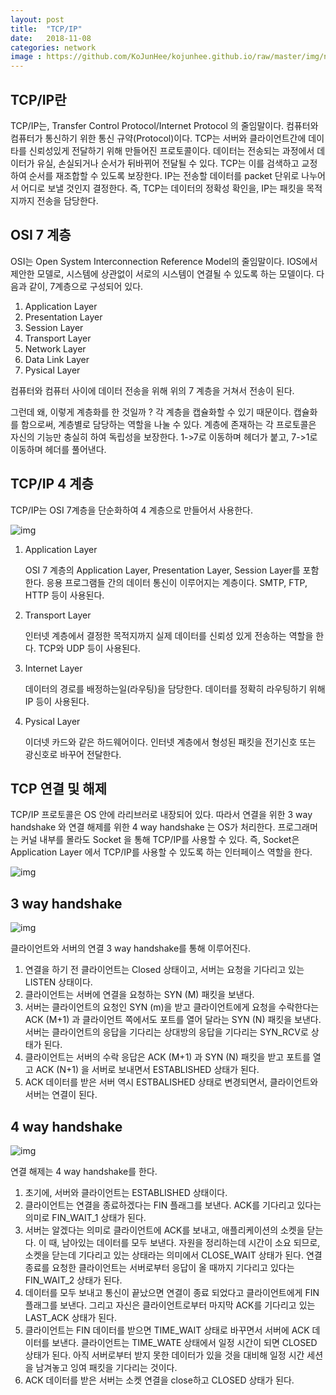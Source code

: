 ```yaml
---
layout: post
title:  "TCP/IP"
date:   2018-11-08
categories: network
image : https://github.com/KoJunHee/kojunhee.github.io/raw/master/img/networkDoorimg.png
---
```


## TCP/IP란

TCP/IP는, Transfer Control Protocol/Internet Protocol 의 줄임말이다. 컴퓨터와 컴퓨터가 통신하기 위한 통신 규약(Protocol)이다. TCP는 서버와 클라이언트간에 데이타를 신뢰성있게 전달하기 위해 만들어진 프로토콜이다. 데이터는 전송되는 과정에서 데이터가 유실, 손실되거나 순서가 뒤바뀌어 전달될 수 있다. TCP는 이를 검색하고 교정하여 순서를 재조합할 수 있도록 보장한다. IP는 전송할 데이터를 packet 단위로 나누어서 어디로 보낼 것인지 결정한다. 즉, TCP는 데이터의 정확성 확인을, IP는 패킷을 목적지까지 전송을 담당한다.

## OSI 7 계층

OSI는 Open System Interconnection Reference Model의 줄임말이다. IOS에서 제안한 모델로, 시스템에 상관없이 서로의 시스템이 연결될 수 있도록 하는 모델이다. 다음과 같이, 7계층으로 구성되어 있다.

1. Application Layer
2. Presentation Layer
3. Session Layer
4. Transport Layer
5. Network Layer
6. Data Link Layer
7. Pysical Layer

컴퓨터와 컴퓨터 사이에 데이터 전송을 위해 위의 7 계층을 거쳐서 전송이 된다. 

그런데 왜, 이렇게 계층화를 한 것일까 ? 각 계층을 캡슐화할 수 있기 때문이다. 캡슐화를 함으로써, 계층별로 담당하는 역할을 나눌 수 있다. 계층에 존재하는 각 프로토콜은 자신의 기능만 충실히 하여 독립성을 보장한다. 1->7로 이동하며 헤더가 붙고, 7->1로 이동하며 헤더를 풀어낸다.

## TCP/IP 4 계층

TCP/IP는 OSI 7계층을 단순화하여 4 계층으로 만들어서 사용한다.

![img](https://github.com/KoJunHee/kojunhee.github.io/raw/master/img/tcpip01.png)

1. Application Layer

   OSI 7 계층의 Application Layer, Presentation Layer, Session Layer를 포함한다. 응용 프로그램들 간의 데이터 통신이 이루어지는 계층이다. SMTP, FTP, HTTP 등이 사용된다.

2. Transport Layer

   인터넷 계층에서 결정한 목적지까지 실제 데이터를 신뢰성 있게 전송하는 역할을 한다. TCP와 UDP 등이 사용된다.

3. Internet Layer

   데이터의 경로를 배정하는일(라우팅)을 담당한다. 데이터를 정확히 라우팅하기 위해 IP 등이 사용된다.

4. Pysical Layer

   이더넷 카드와 같은 하드웨어이다. 인터넷 계층에서 형성된 패킷을 전기신호 또는 광신호로 바꾸어 전달한다.

## TCP 연결 및 해제 

TCP/IP 프로토콜은 OS 안에 라리브러로 내장되어 있다. 따라서 연결을 위한 3 way handshake 와 연결 해제를 위한 4 way handshake 는 OS가 처리한다. 프로그래머는 커널 내부를 몰라도 Socket 을 통해 TCP/IP를 사용할 수 있다. 즉, Socket은 Application Layer 에서 TCP/IP를 사용할 수 있도록 하는 인터페이스 역할을 한다.

![img](https://github.com/KoJunHee/kojunhee.github.io/raw/master/img/tcpip02.png)

## 3 way handshake

![img](https://github.com/KoJunHee/kojunhee.github.io/raw/master/img/tcpip03.png)

클라이언트와 서버의 연결 3 way handshake를 통해 이루어진다. 

1. 연결을 하기 전 클라이언트는 Closed 상태이고, 서버는 요청을 기다리고 있는 LISTEN 상태이다.
2. 클라이언트는 서버에 연결을 요청하는 SYN (M) 패킷을 보낸다.
3. 서버는 클라이언트의 요청인 SYN (m)을 받고 클라이언트에게 요청을 수락한다는 ACK (M+1) 과  클라이언트 쪽에서도 포트를 열어 달라는 SYN (N) 패킷을 보낸다. 서버는 클라이언트의 응답을 기다리는 상대방의 응답을 기다리는 SYN_RCV로 상태가 된다.
4. 클라이언트는 서버의 수락 응답은 ACK (M+1) 과 SYN (N) 패킷을 받고 포트를 열고 ACK (N+1) 을 서버로 보내면서 ESTABLISHED 상태가 된다.
5. ACK 데이터를 받은 서버 역시 ESTBALISHED 상태로 변경되면서, 클라이언트와 서버는 연결이 된다.

## 4 way handshake

![img](https://github.com/KoJunHee/kojunhee.github.io/raw/master/img/tcpip04.png)

연결 해제는 4 way handshake를 한다.

1. 초기에, 서버와 클라이언트는 ESTABLISHED 상태이다.
2. 클라이언트는 연결을 종료하겠다는 FIN 플래그를 보낸다. ACK를 기다리고 있다는 의미로 FIN_WAIT_1 상태가 된다.
3. 서버는 알겠다는 의미로 클라이언트에 ACK를 보내고, 애플리케이션의 소켓을 닫는다. 이 때, 남아있는 데이터를 모두 보낸다. 자원을 정리하는데 시간이 소요 되므로, 소켓을 닫는데 기다리고 있는 상태라는 의미에서 CLOSE_WAIT 상태가 된다. 연결 종료를 요청한 클라이언트는 서버로부터 응답이 올 때까지 기다리고 있다는 FIN_WAIT_2 상태가 된다.
4. 데이터를 모두 보내고 통신이 끝났으면 연결이 종료 되었다고 클라이언트에게 FIN 플래그를 보낸다. 그리고 자신은 클라이언트로부터 마지막 ACK를 기다리고 있는 LAST_ACK 상태가 된다.
5. 클라이언트는 FIN 데이터를 받으면 TIME_WAIT 상태로 바꾸면서 서버에 ACK 데이터를 보낸다. 클라이언트는 TIME_WATE 상태에서 일정 시간이 되면 CLOSED 상태가 된다. 아직 서버로부터 받지 못한 데이터가 있을 것을 대비해 일정 시간 세션을 남겨놓고 잉여 패킷을 기다리는 것이다.
6. ACK 데이터를 받은 서버는 소켓 연결을 close하고 CLOSED 상태가 된다.
